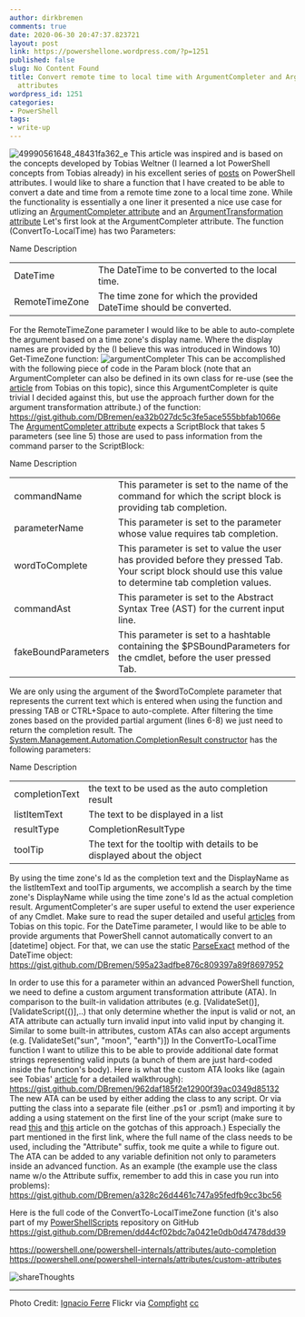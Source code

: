 ```yaml
---
author: dirkbremen
comments: true
date: 2020-06-30 20:47:37.823721
layout: post
link: https://powershellone.wordpress.com/?p=1251
published: false
slug: No Content Found
title: Convert remote time to local time with ArgumentCompleter and ArgumentTransformation
  attributes
wordpress_id: 1251
categories:
- PowerShell
tags:
- write-up
---
```


![49990561648_48431fa362_e](https://powershellone.files.wordpress.com/2020/06/49990561648_48431fa362_e.jpg)
This article was inspired and is based on the concepts developed by Tobias Weltner (I learned a lot PowerShell concepts from Tobias already) in his excellent series of [posts](https://powershell.one/powershell-internals/attributes/primer) on PowerShell attributes.
I would like to share a function that I have created to be able to convert a date and time from a remote time zone to a local time zone. While the functionality is essentially a one liner it presented a nice use case for utlizing an [ArgumentCompleter attribute](https://docs.microsoft.com/en-us/dotnet/api/system.management.automation.argumentcompleterattribute?view=powershellsdk-7.0.0) and an [ArgumentTransformation attribute](https://powershell.one/powershell-internals/attributes/transformation)
Let's first look at the ArgumentCompleter attribute. The function (ConvertTo-LocalTime) has two Parameters:
<table >

  <tr >
    Name
    Description
  </tr>

<tbody >
  <tr >
    
<td >DateTime
</td>
    
<td >The DateTime to be converted to the local time.
</td>
  </tr>
  <tr >
    
<td >RemoteTimeZone
</td>
    
<td >The time zone for which the provided DateTime should be converted.
</td>
  </tr>
</tbody>
</table>

For the RemoteTimeZone parameter I would like to be able to auto-complete the argument based on a time zone's display name. Where the display names are provided by the (I believe this was introduced in Windows 10) Get-TimeZone function:
![argumentCompleter](https://powershellone.files.wordpress.com/2020/06/argumentcompleter-2.gif)
This can be accomplished with the following piece of code in the Param block (note that an ArgumentCompleter can also be defined in its own class for re-use (see the [article](https://powershell.one/powershell-internals/attributes/custom-attributes#custom-argument-completers) from Tobias on this topic), since this ArgumentCompleter is quite trivial I decided against this, but use the approach further down for the argument transformation attribute.)  of the function:
https://gist.github.com/DBremen/ea32b027dc5c3fe5ace555bbfab1066e
The [ArgumentCompleter attribute](https://docs.microsoft.com/en-us/powershell/module/microsoft.powershell.core/register-argumentcompleter?view=powershell-7) expects a ScriptBlock that takes 5 parameters (see line 5) those are used to pass information from the command parser to the ScriptBlock:
<table >

  <tr >
    Name
    Description
  </tr>

<tbody >
  <tr >
    
<td >commandName
</td>
    
<td >This parameter is set to the name of the command for which the script block is providing tab completion.
</td>
  </tr>
  <tr >
    
<td >parameterName
</td>
    
<td >This parameter is set to the parameter whose value requires tab completion.
</td>
  </tr>
<tr >
    
<td >wordToComplete
</td>
    
<td >This parameter is set to value the user has provided before they pressed Tab. Your script block should use this value to determine tab completion values.
</td>
  </tr>
<tr >
    
<td >commandAst
</td>
    
<td >This parameter is set to the Abstract Syntax Tree (AST) for the current input line.
</td>
  </tr>
<tr >
    
<td >fakeBoundParameters
</td>
    
<td >This parameter is set to a hashtable containing the $PSBoundParameters for the cmdlet, before the user pressed Tab.
</td>
  </tr>
</tbody>
</table>

We are only using the argument of the $wordToComplete parameter that represents the current text which is entered when using the function and pressing TAB or CTRL+Space to auto-complete. 
After filtering the time zones based on the provided partial argument (lines 6-8) we just need to return the completion result. The [System.Management.Automation.CompletionResult constructor](https://docs.microsoft.com/en-us/dotnet/api/system.management.automation.completionresult.-ctor?view=powershellsdk-7.0.0) has the following parameters:
<table >

  <tr >
    Name
    Description
  </tr>

<tbody >
  <tr >
    
<td >completionText
</td>
    
<td >the text to be used as the auto completion result
</td>
  </tr>
  <tr >
    
<td >listItemText
</td>
    
<td >The text to be displayed in a list
</td>
  </tr>
<tr >
    
<td >resultType
</td>
    
<td >CompletionResultType
</td>
  </tr>
<tr >
    
<td >toolTip
</td>
    
<td >The text for the tooltip with details to be displayed about the object
</td>
  </tr>
</tbody>
</table>
  
By using the time zone's Id as the completion text and the DisplayName as the listItemText and toolTip arguments, we accomplish a search by the time zone's DisplayName while using the time zone's Id as the actual completion result.
ArgumentCompleter's are super useful to extend the user experience of any Cmdlet. Make sure to read the super detailed and useful [articles](https://powershell.one/powershell-internals/attributes/primer) from Tobias on this topic.
For the DateTime parameter, I would like to be able to provide arguments that PowerShell cannot automatically convert to an [datetime] object. For that, we can use the static [ParseExact](https://docs.microsoft.com/en-us/dotnet/api/system.datetime.parseexact?redirectedfrom=MSDN&view=netframework-4.8#overloads) method of the DateTime object:
https://gist.github.com/DBremen/595a23adfbe876c809397a89f8697952

In order to use this for a parameter within an advanced PowerShell function, we need to define a custom argument transformation attribute (ATA). In comparison to the built-in validation attributes (e.g. [ValidateSet()], [ValidateScript({)],..) that only determine whether the input is valid or not, an ATA attribute can actually turn invalid input into valid input by changing it. Similar to some built-in attributes, custom ATAs can also accept arguments (e.g. [ValidateSet("sun", "moon", "earth")]) 
In the ConvertTo-LocalTime function I want to utilize this to be able to provide additional date format strings representing valid inputs (a bunch of them are just hard-coded inside the function's body). Here is what the custom ATA looks like (again see Tobias' [article](https://powershell.one/powershell-internals/attributes/transformation#custom-transformation-attributes) for a detailed walkthrough):
https://gist.github.com/DBremen/962daf185f2e12900f39ac0349d85132
The new ATA can be used by either adding the class to any script. Or via putting the class into a separate file (either .ps1 or .psm1) and importing it by adding a using statement on the first line of the your script (make sure to read [this](https://jamesone111.wordpress.com/2020/04/02/including-powershell-classes-in-modules-a-quick-round-up/) and [this](https://info.sapien.com/index.php/scripting/scripting-classes/import-powershell-classes-from-modules) article on the gotchas of this approach.) Especially the part mentioned in the first link, where the full name of the class needs to be used, including the "Attribute" suffix, took  me quite a while to figure out. The ATA can be added to any variable definition not only to parameters inside an advanced function. As an example (the example use the class name w/o the Attribute suffix, remember to add this in case you run into problems):
https://gist.github.com/DBremen/a328c26d4461c747a95fedfb9cc3bc56

Here is the full code of the ConvertTo-LocalTimeZone function (it's also part of my [PowerShellScripts](https://github.com/DBremen/PowerShellScripts) repository on GitHub
https://gist.github.com/DBremen/dd44cf02bdc7a0421e0db0d47478dd39



https://powershell.one/powershell-internals/attributes/auto-completion
https://powershell.one/powershell-internals/attributes/custom-attributes


![shareThoughts](https://powershellone.files.wordpress.com/2015/10/sharethoughts.jpg)



* * *



Photo Credit: [Ignacio Ferre](https://www.flickr.com/photos/104656857@N06/49990561648/) Flickr via [Compfight](http://compfight.com) [cc](https://creativecommons.org/licenses/by-nc-nd/2.0/)
